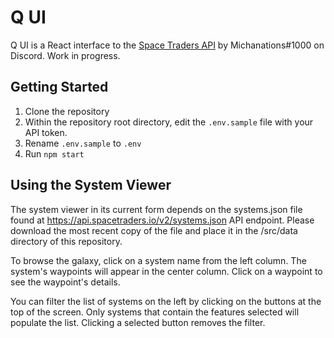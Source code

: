 # Q UI

Q UI is a React interface to the [Space Traders API](https://spacetraders.io/) by Michanations\#1000 on Discord. Work in progress.

## Getting Started

1. Clone the repository
3. Within the repository root directory, edit the `.env.sample` file with your API token.
4. Rename `.env.sample` to `.env` 
5. Run `npm start`

## Using the System Viewer

The system viewer in its current form depends on the systems.json file found at https://api.spacetraders.io/v2/systems.json API endpoint. Please download the most recent copy of the file and place it in the /src/data directory of this repository.

To browse the galaxy, click on a system name from the left column. The system's waypoints will appear in the center column.  Click on a waypoint to see the waypoint's details.

You can filter the list of systems on the left by clicking on the buttons at the top of the screen.  Only systems that contain the features selected will populate the list. Clicking a selected button removes the filter.
